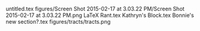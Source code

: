 untitled.tex
figures/Screen Shot 2015-02-17 at 3.03.22 PM/Screen Shot 2015-02-17 at 3.03.22 PM.png
LaTeX Rant.tex
Kathryn's Block.tex
Bonnie's new section?.tex
figures/tracts/tracts.png